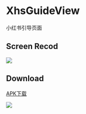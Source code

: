 # XhsGuideView

小红书引导页面

## Screen Recod
![](https://github.com/13570524658/XhsGuideView/raw/master/READMEView/show.gif)
 
## Download

[APK下载](https://github.com/13570524658/XhsGuideView/raw/master/READMEView/XhsWelcomeAnim.apk)

![](https://github.com/13570524658/XhsGuideView/raw/master/READMEView/downloadqrcode.png)

